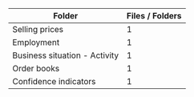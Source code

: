 | Folder                        |   Files / Folders |
|-------------------------------|-------------------|
| Selling prices                |                 1 |
| Employment                    |                 1 |
| Business situation - Activity |                 1 |
| Order books                   |                 1 |
| Confidence indicators         |                 1 |